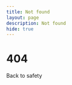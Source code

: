 ```yaml
---
title: Not found
layout: page
description: Not found
hide: true
---
```

404
===



<a class="btn-classic" onclick="window.history.back()">Back to safety</a>
